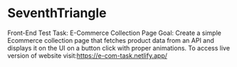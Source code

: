 # SeventhTriangle
Front-End Test Task: E-Commerce Collection Page
Goal:
Create a simple Ecommerce collection page that fetches product data from an API and displays it on the UI on a button click with proper animations.
To access live version of website visit:https://e-com-task.netlify.app/
